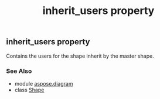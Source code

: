 ﻿---
title: inherit_users property
second_title: Aspose.Diagram for Python via .NET API References
description: 
type: docs
weight: 670
url: /python-net/aspose.diagram/shape/inherit_users/
is_root: false
---

## inherit_users property


Contains the  users for the shape inherit by the master shape.

### See Also
* module [aspose.diagram](../../)
* class [Shape](/diagram/python-net/aspose.diagram/shape)
